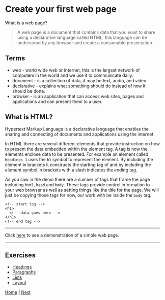 # Create your first web page

What is a web page?

> A web page is a document that contains data that you want to share using a declarative 
language called HTML, this language can be understood by any browser and create a consumable 
presentation.

## Terms 

* web - world wide web or internet, this is the largest network of computers in the world and we use it to communicate daily.
* document - is a collection of data, it may be text, audio, and video.
* declarative - explains what something should do instead of how it should be done.
* browser - is an application that can access web sites, pages and applications and can present them to a user.

## What is HTML?

Hypertext Markup Language is a declarative language that enables the sharing and connecting of documents and applications using the internet.

In HTML there are several different elements that provide instruction on how to
present the data embedded within the element tag.
A tag is how the elements enclose data to be presented.
For example an element called `headings 1` uses the `h1` symbol to represent the element.
By including the element in brackets it constructs the starting tag of and by including the element symbol in brackets with a slash indicates the ending tag.

As you saw in the demo there are a number of tags that frame the page including `html`, `head` and `body`.
These tags provide control information to your web browser as well as setting things like the title for the page.
We will just be copying those tags for now, our work with be inside the `body` tag.
```
<!-- start tag -->
<h1>
  <!-- data goes here -->
</h1>
<!-- end tag -->
```

---

Click [here](demo) to see a demonstration of a simple web page.

---
## Exercises

- [Headings](1)
- [Paragraphs](2)
- [Lists](3)
- [Layout](4)

[Home](/) | [Next](/2-first-web-site/)
